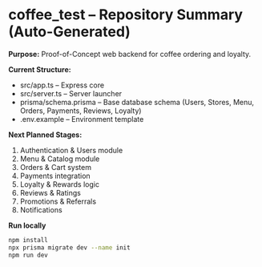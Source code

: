 # coffee_test – Repository Summary (Auto-Generated)

**Purpose:** Proof-of-Concept web backend for coffee ordering and loyalty.

**Current Structure:**
- src/app.ts – Express core
- src/server.ts – Server launcher
- prisma/schema.prisma – Base database schema (Users, Stores, Menu, Orders, Payments, Reviews, Loyalty)
- .env.example – Environment template

**Next Planned Stages:**
1. Authentication & Users module
2. Menu & Catalog module
3. Orders & Cart system
4. Payments integration
5. Loyalty & Rewards logic
6. Reviews & Ratings
7. Promotions & Referrals
8. Notifications

**Run locally**
```bash
npm install
npx prisma migrate dev --name init
npm run dev
```
